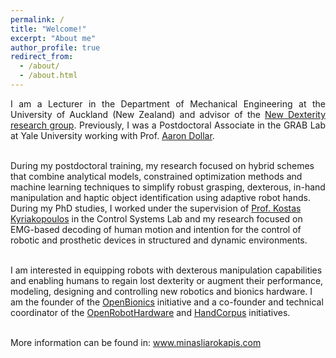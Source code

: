 ```yaml
---
permalink: /
title: "Welcome!"
excerpt: "About me"
author_profile: true
redirect_from: 
  - /about/
  - /about.html
---
```


<p align="justify">
I am a Lecturer in the Department of Mechanical Engineering at the University of Auckland (New Zealand) and advisor of the <a href="http://www.newdexterity.org">New Dexterity research group</a>. Previously, I was a Postdoctoral Associate in the GRAB Lab at Yale University working with Prof. <a href="https://seas.yale.edu/faculty-research/faculty-directory/aaron-m-dollar">Aaron Dollar</a>.<br><br>

During my postdoctoral training, my research focused on hybrid schemes that combine analytical models, constrained optimization methods and machine learning techniques to simplify robust grasping, dexterous, in-hand manipulation and haptic object identification using adaptive robot hands. During my PhD studies, I worked under the supervision of <a href="http://www.controlsystemslab.gr/kkyria/">Prof. Kostas Kyriakopoulos</a> in the Control Systems Lab and my research focused on EMG-based decoding of human motion and intention for the control of robotic and prosthetic devices in structured and dynamic environments.<br><br>

I am interested in equipping robots with dexterous manipulation capabilities and enabling humans to regain lost dexterity or augment their performance, modeling, designing and controlling new robotics and bionics hardware. I am the founder of the <a href="http://www.openbionics.org">OpenBionics</a> initiative and a co-founder and technical coordinator of the <a href="http://www.openrobothardware.org">OpenRobotHardware</a> and <a href="http://www.handcorpus.org">HandCorpus</a> initiatives.<br><br>

More information can be found in: <a href="http://www.minasliarokapis.com">www.minasliarokapis.com</a>
</p>
